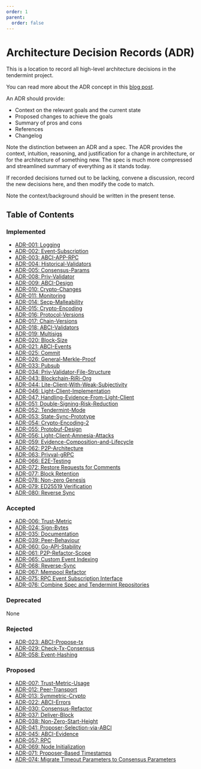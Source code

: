```yaml
---
order: 1
parent:
  order: false
---
```


# Architecture Decision Records (ADR)

This is a location to record all high-level architecture decisions in the tendermint project.

You can read more about the ADR concept in this [blog post](https://product.reverb.com/documenting-architecture-decisions-the-reverb-way-a3563bb24bd0#.78xhdix6t).

An ADR should provide:

- Context on the relevant goals and the current state
- Proposed changes to achieve the goals
- Summary of pros and cons
- References
- Changelog

Note the distinction between an ADR and a spec. The ADR provides the context, intuition, reasoning, and
justification for a change in architecture, or for the architecture of something
new. The spec is much more compressed and streamlined summary of everything as
it stands today.

If recorded decisions turned out to be lacking, convene a discussion, record the new decisions here, and then modify the code to match.

Note the context/background should be written in the present tense.

## Table of Contents

### Implemented

- [ADR-001: Logging](./adr-001-logging.md)
- [ADR-002: Event-Subscription](./adr-002-event-subscription.md)
- [ADR-003: ABCI-APP-RPC](./adr-003-abci-app-rpc.md)
- [ADR-004: Historical-Validators](./adr-004-historical-validators.md)
- [ADR-005: Consensus-Params](./adr-005-consensus-params.md)
- [ADR-008: Priv-Validator](./adr-008-priv-validator.md)
- [ADR-009: ABCI-Design](./adr-009-ABCI-design.md)
- [ADR-010: Crypto-Changes](./adr-010-crypto-changes.md)
- [ADR-011: Monitoring](./adr-011-monitoring.md)
- [ADR-014: Secp-Malleability](./adr-014-secp-malleability.md)
- [ADR-015: Crypto-Encoding](./adr-015-crypto-encoding.md)
- [ADR-016: Protocol-Versions](./adr-016-protocol-versions.md)
- [ADR-017: Chain-Versions](./adr-017-chain-versions.md)
- [ADR-018: ABCI-Validators](./adr-018-ABCI-Validators.md)
- [ADR-019: Multisigs](./adr-019-multisigs.md)
- [ADR-020: Block-Size](./adr-020-block-size.md)
- [ADR-021: ABCI-Events](./adr-021-abci-events.md)
- [ADR-025: Commit](./adr-025-commit.md)
- [ADR-026: General-Merkle-Proof](./adr-026-general-merkle-proof.md)
- [ADR-033: Pubsub](./adr-033-pubsub.md)
- [ADR-034: Priv-Validator-File-Structure](./adr-034-priv-validator-file-structure.md)
- [ADR-043: Blockchain-RiRi-Org](./adr-043-blockchain-riri-org.md)
- [ADR-044: Lite-Client-With-Weak-Subjectivity](./adr-044-lite-client-with-weak-subjectivity.md)
- [ADR-046: Light-Client-Implementation](./adr-046-light-client-implementation.md)
- [ADR-047: Handling-Evidence-From-Light-Client](./adr-047-handling-evidence-from-light-client.md)
- [ADR-051: Double-Signing-Risk-Reduction](./adr-051-double-signing-risk-reduction.md)
- [ADR-052: Tendermint-Mode](./adr-052-tendermint-mode.md)
- [ADR-053: State-Sync-Prototype](./adr-053-state-sync-prototype.md)
- [ADR-054: Crypto-Encoding-2](./adr-054-crypto-encoding-2.md)
- [ADR-055: Protobuf-Design](./adr-055-protobuf-design.md)
- [ADR-056: Light-Client-Amnesia-Attacks](./adr-056-light-client-amnesia-attacks.md)
- [ADR-059: Evidence-Composition-and-Lifecycle](./adr-059-evidence-composition-and-lifecycle.md)
- [ADR-062: P2P-Architecture](./adr-062-p2p-architecture.md)
- [ADR-063: Privval-gRPC](./adr-063-privval-grpc.md)
- [ADR-066: E2E-Testing](./adr-066-e2e-testing.md)
- [ADR-072: Restore Requests for Comments](./adr-072-request-for-comments.md)
- [ADR-077: Block Retention](./adr-077-block-retention.md)
- [ADR-078: Non-zero Genesis](./adr-078-nonzero-genesis.md)
- [ADR-079: ED25519 Verification](./adr-079-ed25519-verification.md)
- [ADR-080: Reverse Sync](./adr-080-reverse-sync.md)

### Accepted

- [ADR-006: Trust-Metric](./adr-006-trust-metric.md)
- [ADR-024: Sign-Bytes](./adr-024-sign-bytes.md)
- [ADR-035: Documentation](./adr-035-documentation.md)
- [ADR-039: Peer-Behaviour](./adr-039-peer-behaviour.md)
- [ADR-060: Go-API-Stability](./adr-060-go-api-stability.md)
- [ADR-061: P2P-Refactor-Scope](./adr-061-p2p-refactor-scope.md)
- [ADR-065: Custom Event Indexing](./adr-065-custom-event-indexing.md)
- [ADR-068: Reverse-Sync](./adr-068-reverse-sync.md)
- [ADR-067: Mempool Refactor](./adr-067-mempool-refactor.md)
- [ADR-075: RPC Event Subscription Interface](./adr-075-rpc-subscription.md)
- [ADR-076: Combine Spec and Tendermint Repositories](./adr-076-combine-spec-repo.md)

### Deprecated

None

### Rejected

- [ADR-023: ABCI-Propose-tx](./adr-023-ABCI-propose-tx.md)
- [ADR-029: Check-Tx-Consensus](./adr-029-check-tx-consensus.md)
- [ADR-058: Event-Hashing](./adr-058-event-hashing.md)

### Proposed

- [ADR-007: Trust-Metric-Usage](./adr-007-trust-metric-usage.md)
- [ADR-012: Peer-Transport](./adr-012-peer-transport.md)
- [ADR-013: Symmetric-Crypto](./adr-013-symmetric-crypto.md)
- [ADR-022: ABCI-Errors](./adr-022-abci-errors.md)
- [ADR-030: Consensus-Refactor](./adr-030-consensus-refactor.md)
- [ADR-037: Deliver-Block](./adr-037-deliver-block.md)
- [ADR-038: Non-Zero-Start-Height](./adr-038-non-zero-start-height.md)
- [ADR-041: Proposer-Selection-via-ABCI](./adr-041-proposer-selection-via-abci.md)
- [ADR-045: ABCI-Evidence](./adr-045-abci-evidence.md)
- [ADR-057: RPC](./adr-057-RPC.md)
- [ADR-069: Node Initialization](./adr-069-flexible-node-initialization.md)
- [ADR-071: Proposer-Based Timestamps](adr-071-proposer-based-timestamps.md)
- [ADR-074: Migrate Timeout Parameters to Consensus Parameters](./adr-074-timeout-params.md)

